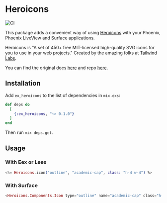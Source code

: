 # Heroicons

![CI](https://github.com/miguel-s/ex_heroicons/actions/workflows/ci.yml/badge.svg)

This package adds a convenient way of using [Heroicons](https://heroicons.com) with your Phoenix, Phoenix LiveView and Surface applications.

Heroicons is "A set of 450+ free MIT-licensed high-quality SVG icons for you to use in your web projects."
Created by the amazing folks at [Tailwind Labs](https://github.com/tailwindlabs).

You can find the original docs [here](https://heroicons.com) and repo [here](https://github.com/tailwindlabs/heroicons).

## Installation

Add `ex_heroicons` to the list of dependencies in `mix.exs`:

```elixir
def deps do
  [
    {:ex_heroicons, "~> 0.1.0"}
  ]
end
```

Then run `mix deps.get`.

## Usage

### With Eex or Leex

```elixir
<%= Heroicons.icon("outline", "academic-cap", class: "h-4 w-4") %>
```

### With Surface

```elixir
<Heroicons.Components.Icon type="outline" name="academic-cap" class="h-4 w-4" />
```
